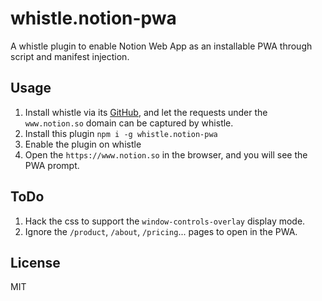 # whistle.notion-pwa
A whistle plugin to enable Notion Web App as an installable PWA through script and manifest injection.

## Usage
1. Install whistle via its [GitHub](https://github.com/avwo/whistle), and let the requests under the `www.notion.so` domain can be captured by whistle.
2. Install this plugin `npm i -g whistle.notion-pwa`
3. Enable the plugin on whistle
4. Open the `https://www.notion.so` in the browser, and you will see the PWA prompt.

## ToDo
1. Hack the css to support the `window-controls-overlay` display mode.
2. Ignore the `/product`, `/about`, `/pricing`... pages to open in the PWA.

## License
MIT
